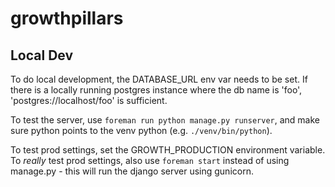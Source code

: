 # growthpillars

## Local Dev

To do local development, the DATABASE_URL env var needs to be set. If there is
a locally running postgres instance where the db name is 'foo',
'postgres://localhost/foo' is sufficient.

To test the server, use `foreman run python manage.py runserver`, and make sure
python points to the venv python (e.g. `./venv/bin/python`).

To test prod settings, set the GROWTH_PRODUCTION environment variable. To
*really* test prod settings, also use `foreman start` instead of using
manage.py - this will run the django server using gunicorn.

